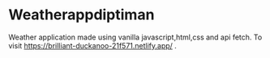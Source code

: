 # Weatherappdiptiman
Weather application made using vanilla javascript,html,css and api fetch. To visit https://brilliant-duckanoo-21f571.netlify.app/ .
